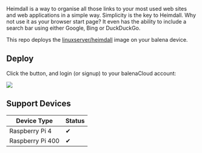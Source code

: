 Heimdall is a way to organise all those links to your most used web sites and web applications in a simple way. Simplicity is the key to Heimdall. Why not use it as your browser start page? It even has the ability to include a search bar using either Google, Bing or DuckDuckGo.

This repo deploys the [linuxserver/heimdall](https://hub.docker.com/r/linuxserver/heimdall) image on your balena device.

## Deploy
Click the button, and login (or signup) to your balenaCloud account:

[![](https://balena.io/deploy.svg)](https://dashboard.balena-cloud.com/deploy?repoUrl=https://github.com/phil-d-wilson/heimdall)

## Support Devices
| Device Type  | Status |
| ------------- | ------------- |
| Raspberry Pi 4 | ✔ |
| Raspberry Pi 400 | ✔ |